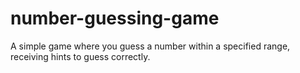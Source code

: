 # number-guessing-game
A simple game where you guess a number within a specified range, receiving hints to guess correctly.
